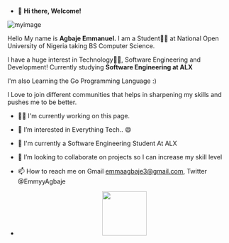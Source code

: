 - 👋 **Hi there, Welcome!**

![myimage](https://github.com/Emmyy882/Emmyy882/assets/110739304/eed06ca0-fbd4-45d7-9cda-081b7428f7e9)


Hello My name is **Agbaje Emmanuel.** I am a Student🧑‍🎓 at National Open University of Nigeria taking BS Computer Science.

I have a huge interest in Technology🧑‍💻, Software Engineering and Development! Currently studying **Software Engineering at ALX**

I'm also Learning the Go Programming Language :)

I Love to join different communities that helps in sharpening my skills and pushes me to be better.

- 🧑‍🏭 I'm currently working on this page.
- 👀 I’m interested in Everything Tech.. 😄
- 🌱 I'm currently a Software Engineering Student At ALX
- 💞️ I’m looking to collaborate on projects so I can increase my skill level
- 📫 How to reach me on Gmail emmaagbaje3@gmail.com, Twitter @EmmyyAgbaje

- <div id="header" align="center">
  <img src="https://media.giphy.com/media/M9gbBd9nbDrOTu1Mqx/giphy.gif" width="100"/>
</div>

